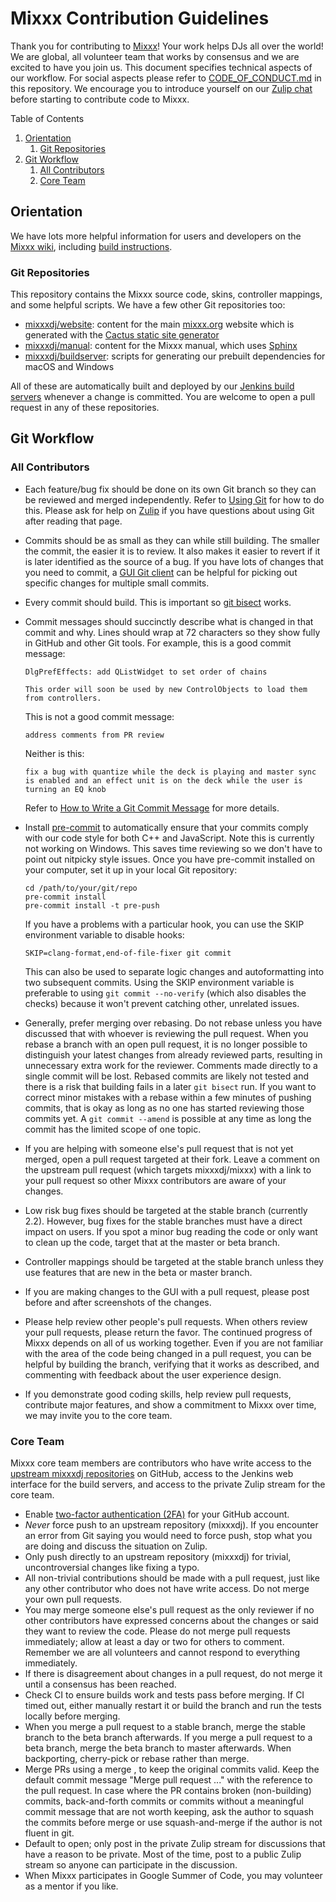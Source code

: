 # Mixxx Contribution Guidelines #

Thank you for contributing to [Mixxx](https://mixxx.org/)! Your work helps DJs all over the world! We are global, all volunteer team that works by consensus and we are excited to have you join us. This document specifies technical aspects of our workflow. For social aspects please refer to [CODE_OF_CONDUCT.md](https://github.com/mixxxdj/mixxx/blob/master/CODE_OF_CONDUCT.md) in this repository. We encourage you to introduce yourself on our [Zulip chat](https://mixxx.zulipchat.com/) before starting to contribute code to Mixxx.

Table of Contents

1. [Orientation](#Orientation)
   1. [Git Repositories](#Git-Repositories)
2. [Git Workflow](#Git-Workflow)
   1. [All Contributors](#All-Contributors)
   2. [Core Team](#Core-Team)

## Orientation ##

We have lots more helpful information for users and developers on the [Mixxx wiki](https://mixxx.org/wiki/doku.php/start), including [build instructions](https://mixxx.org/wiki/doku.php/start#compile_mixxx_from_source_code).

### Git Repositories ###

This repository contains the Mixxx source code, skins, controller mappings, and some helpful scripts. We have a few other Git repositories too:

* [mixxxdj/website](https://github.com/mixxxdj/website): content for the main [mixxx.org](https://mixxx.org/) website which is generated with the [Cactus static site generator](https://github.com/eudicots/Cactus)
* [mixxxdj/manual](https://github.com/mixxxdj/manual): content for the Mixxx manual, which uses [Sphinx](https://www.sphinx-doc.org/)
* [mixxxdj/buildserver](https://github.com/mixxxdj/buildserver): scripts for generating our prebuilt dependencies for macOS and Windows

All of these are automatically built and deployed by our [Jenkins build servers](https://builds.renegadetech.mixxx.org/) whenever a change is committed. You are welcome to open a pull request in any of these repositories.

## Git Workflow ##

### All Contributors ###

* Each feature/bug fix should be done on its own Git branch so they can be reviewed and merged independently. Refer to [Using Git](https://mixxx.org/wiki/doku.php/using_git) for how to do this. Please ask for help on [Zulip](https://mixxx.zulipchat.com/) if you have questions about using Git after reading that page.
* Commits should be as small as they can while still building. The smaller the commit, the easier it is to review. It also makes it easier to revert if it is later identified as the source of a bug. If you have lots of changes that you need to commit, a [GUI Git client](https://git-scm.com/downloads/guis) can be helpful for picking out specific changes for multiple small commits.
* Every commit should build. This is important so [git bisect](https://git-scm.com/book/en/v2/Git-Tools-Debugging-with-Git#_binary_search) works.
* Commit messages should succinctly describe what is changed in that commit and why. Lines should wrap at 72 characters so they show fully in GitHub and other Git tools. For example, this is a good commit message:

      DlgPrefEffects: add QListWidget to set order of chains

      This order will soon be used by new ControlObjects to load them
      from controllers.

  This is not a good commit message:

      address comments from PR review

  Neither is this:

      fix a bug with quantize while the deck is playing and master sync is enabled and an effect unit is on the deck while the user is turning an EQ knob

  Refer to [How to Write a Git Commit Message](https://chris.beams.io/posts/git-commit/) for more details.

* Install [pre-commit](https://pre-commit.com/#install) to automatically ensure that your commits comply with our code style for both C++ and JavaScript. Note this is currently not working on Windows. This saves time reviewing so we don't have to point out nitpicky style issues. Once you have pre-commit installed on your computer, set it up in your local Git repository:

      cd /path/to/your/git/repo
      pre-commit install
      pre-commit install -t pre-push

  If you have a problems with a particular hook, you can use the SKIP environment variable to disable hooks:

      SKIP=clang-format,end-of-file-fixer git commit

  This can also be used to separate logic changes and autoformatting into two subsequent commits. Using the SKIP environment variable is preferable to using `git commit --no-verify` (which also disables the checks) because it won't prevent catching other, unrelated issues.

* Generally, prefer merging over rebasing. Do not rebase unless you have discussed that with whoever is reviewing the pull request. When you rebase a branch with an open pull request, it is no longer possible to distinguish your latest changes from already reviewed parts, resulting in unnecessary extra work for the reviewer. Comments made directly to a single commit will be lost. Rebased commits are likely not tested and there is a risk that building fails in a later `git bisect` run. If you want to correct minor mistakes with a rebase within a few minutes of pushing commits, that is okay as long as no one has started reviewing those commits yet. A `git commit --amend` is possible at any time as long the commit has the limited scope of one topic.
* If you are helping with someone else's pull request that is not yet merged, open a pull request targeted at their fork. Leave a comment on the upstream pull request (which targets mixxxdj/mixxx) with a link to your pull request so other Mixxx contributors are aware of your changes.
* Low risk bug fixes should be targeted at the stable branch (currently 2.2). However, bug fixes for the stable branches must have a direct impact on users. If you spot a minor bug reading the code or only want to clean up the code, target that at the master or beta branch.
* Controller mappings should be targeted at the stable branch unless they use features that are new in the beta or master branch.
* If you are making changes to the GUI with a pull request, please post before and after screenshots of the changes.
* Please help review other people's pull requests. When others review your pull requests, please return the favor. The continued progress of Mixxx depends on all of us working together. Even if you are not familiar with the area of the code being changed in a pull request, you can be helpful by building the branch, verifying that it works as described, and commenting with feedback about the user experience design.
* If you demonstrate good coding skills, help review pull requests, contribute major features, and show a commitment to Mixxx over time, we may invite you to the core team.

### Core Team ###

Mixxx core team members are contributors who have write access to the [upstream mixxxdj repositories](https://github.com/mixxxdj/) on GitHub, access to the Jenkins web interface for the build servers, and access to the private Zulip stream for the core team.

* Enable [two-factor authentication (2FA)](https://help.github.com/en/github/authenticating-to-github/securing-your-account-with-two-factor-authentication-2fa) for your GitHub account.
* _Never_ force push to an upstream repository (mixxxdj). If you encounter an error from Git saying you would need to force push, stop what you are doing and discuss the situation on Zulip.
* Only push directly to an upstream repository (mixxxdj) for trivial, uncontroversial changes like fixing a typo.
* All non-trivial contributions should be made with a pull request, just like any other contributor who does not have write access. Do not merge your own pull requests.
* You may merge someone else's pull request as the only reviewer if no other contributors have expressed concerns about the changes or said they want to review the code. Please do not merge pull requests immediately; allow at least a day or two for others to comment. Remember we are all volunteers and cannot respond to everything immediately.
* If there is disagreement about changes in a pull request, do not merge it until a consensus has been reached.
* Check CI to ensure builds work and tests pass before merging. If CI timed out, either manually restart it or build the branch and run the tests locally before merging.
* When you merge a pull request to a stable branch, merge the stable branch to the beta branch afterwards. If you merge a pull request to a beta branch, merge the beta branch to master afterwards. When backporting, cherry-pick or rebase rather than merge.
* Merge PRs using a merge , to keep the original commits valid. Keep the default commit message "Merge pull request ..." with the reference to the pull request. In case where the PR contains broken (non-building) commits, back-and-forth commits or commits without a meaningful commit message that are not worth keeping, ask the author to squash the commits before merge or use squash-and-merge if the author is not fluent in git.
* Default to open; only post in the private Zulip stream for discussions that have a reason to be private. Most of the time, post to a public Zulip stream so anyone can participate in the discussion.
* When Mixxx participates in Google Summer of Code, you may volunteer as a mentor if you like.
